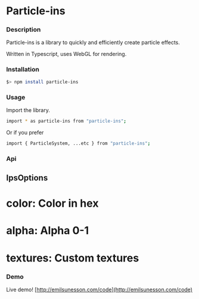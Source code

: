 # Particle-ins

### Description
Particle-ins is a library to quickly and efficiently create particle effects.

Written in Typescript, uses WebGL for rendering.

### Installation

```sh
$> npm install particle-ins
```

### Usage

Import the library.

```sh
import * as particle-ins from "particle-ins";
```

Or if you prefer

```sh
import { ParticleSystem, ...etc } from "particle-ins";
```

### Api

## IpsOptions 

# color: Color in hex
# alpha: Alpha 0-1
# textures: Custom textures

### Demo

Live demo!
[http://emilsunesson.com/code](http://emilsunesson.com/code)
